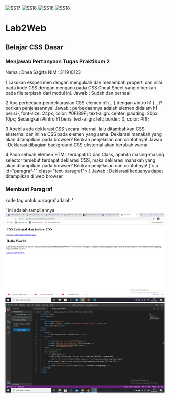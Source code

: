 ![SS17](https://user-images.githubusercontent.com/81453793/114272200-60a56000-9a3f-11eb-95fd-2cb46b5c84fe.png)
![SS18](https://user-images.githubusercontent.com/81453793/114272212-6e5ae580-9a3f-11eb-91f1-28352cb808d9.png)
![SS18](https://user-images.githubusercontent.com/81453793/114272252-a3ffce80-9a3f-11eb-891a-e85b98be1e25.png)
![SS18](https://user-images.githubusercontent.com/81453793/114272262-b11cbd80-9a3f-11eb-9469-c280f8734db3.png)
# Lab2Web
## Belajar CSS Dasar
### Menjawab Pertanyaan Tugas Praktikum 2
Nama : Dhea Sagita
NIM  : 311910123

1 Lakukan eksperimen dengan mengubah dan menambah properti dan nilai pada kode CSS
dengan mengacu pada CSS Cheat Sheet yang diberikan pada file terpisah dari modul ini.
Jawab : Sudah dan berhasil

2 Apa perbedaan pendeklarasian CSS elemen h1 {...} dengan #intro h1 {...}? berikan
penjelasannya!
Jawab : perbedaannya adalah elemen didalam h1 berisi {
            font-size: 24px;
            color: #0F189F;
            text-align: center;
            padding: 20px 10px;
        Sedangkan #intro h1 berisi
            text-align: left;
            border: 0;
            color: #fff;


3 Apabila ada deklarasi CSS secara internal, lalu ditambahkan CSS eksternal dan inline CSS pada
elemen yang sama. Deklarasi manakah yang akan ditampilkan pada browser? Berikan
penjelasan dan contohnya!
Jawab : Deklarasi dibagian background CSS eksternal akan berubah warna

4 Pada sebuah elemen HTML terdapat ID dan Class, apabila masing-masing selector tersebut
terdapat deklarasi CSS, maka deklarasi manakah yang akan ditampilkan pada browser?
Berikan penjelasan dan contohnya! ( < p id="paragraf-1" class="text-paragraf"> )
Jawab : Deklarasi keduanya dapat ditampilkan di web browser 

### Membuat Paragraf
kode tag untuk paragraf adalah '<p>'
ini adalah tampilannya
![Gambar 1](Screenshoot2/SS16.png)
![Gambar 2](Screenshoot2/SS17.png)
